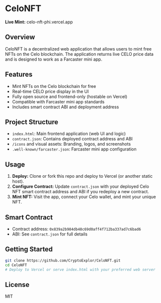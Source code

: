# CeloNFT

**Live Mint:** celo-nft-phi.vercel.app

## Overview

CeloNFT is a decentralized web application that allows users to mint free NFTs on the Celo blockchain. The application returns live CELO price data and is designed to work as a Farcaster mini app.

## Features

- Mint NFTs on the Celo blockchain for free
- Real-time CELO price display in the UI
- Fully open source and frontend-only (hostable on Vercel)
- Compatible with Farcaster mini app standards
- Includes smart contract ABI and deployment address

## Project Structure

- `index.html`: Main frontend application (web UI and logic)
- `contract.json`: Contains deployed contract address and ABI
- `/icons` and visual assets: Branding, logos, and screenshots
- `.well-known/farcaster.json`: Farcaster mini app configuration

## Usage

1. **Deploy:** Clone or fork this repo and deploy to Vercel (or another static host).
2. **Configure Contract:** Update `contract.json` with your deployed Celo NFT smart contract address and ABI if you redeploy a new contract.
3. **Mint NFT:** Visit the app, connect your Celo wallet, and mint your unique NFT.

## Smart Contract

- Contract address: `0x839a2b984db48c69d0aff4f712ba337ad7c6bad6`
- ABI: See `contract.json` for full details

## Getting Started

```bash
git clone https://github.com/CryptoExplor/CeloNFT.git
cd CeloNFT
# Deploy to Vercel or serve index.html with your preferred web server
```

## License

MIT
